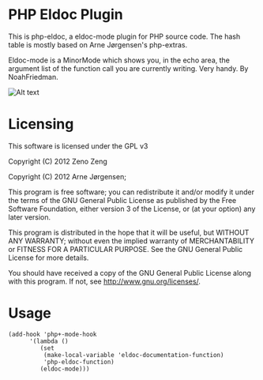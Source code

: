 PHP Eldoc Plugin
====================

This is php-eldoc, a eldoc-mode plugin for PHP source code.
The hash table is mostly based on Arne Jørgensen's php-extras.

Eldoc-mode is a MinorMode which shows you, in the echo area, the argument list of the function call you are currently writing. Very handy. By NoahFriedman. 

![Alt text](https://raw.github.com/zenozeng/php-eldoc/master/screenshot.png)


Licensing
=========

This software is licensed under the GPL v3

Copyright (C) 2012  Zeno Zeng

Copyright (C) 2012  Arne Jørgensen;


This program is free software; you can redistribute it and/or modify
it under the terms of the GNU General Public License as published by
the Free Software Foundation, either version 3 of the License, or
(at your option) any later version.

This program is distributed in the hope that it will be useful,
but WITHOUT ANY WARRANTY; without even the implied warranty of
MERCHANTABILITY or FITNESS FOR A PARTICULAR PURPOSE.  See the
GNU General Public License for more details.

You should have received a copy of the GNU General Public License
along with this program.  If not, see <http://www.gnu.org/licenses/>.
   
Usage
======

```emacs-lisp
(add-hook 'php+-mode-hook
	  '(lambda ()
	     (set
  	      (make-local-variable 'eldoc-documentation-function)
  	      'php-eldoc-function)
 	     (eldoc-mode)))
```
   
